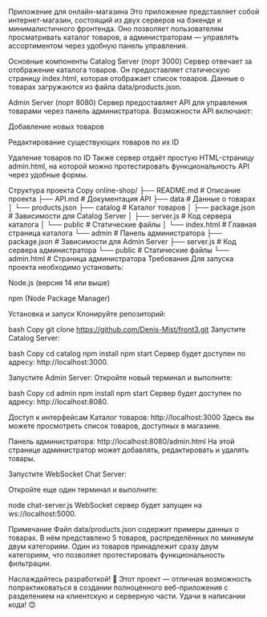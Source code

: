 Приложение для онлайн-магазина Это приложение представляет собой интернет-магазин, состоящий из двух серверов на бэкенде и минималистичного фронтенда. Оно позволяет пользователям просматривать каталог товаров, а администраторам — управлять ассортиментом через удобную панель управления.

Основные компоненты Catalog Server (порт 3000) Сервер отвечает за отображение каталога товаров. Он предоставляет статическую страницу index.html, которая отображает список товаров. Данные о товарах загружаются из файла data/products.json.

Admin Server (порт 8080) Сервер предоставляет API для управления товарами через панель администратора. Возможности API включают:

Добавление новых товаров

Редактирование существующих товаров по их ID

Удаление товаров по ID Также сервер отдаёт простую HTML-страницу admin.html, на которой можно протестировать функциональность API через удобные формы.

Структура проекта Copy online-shop/ ├── README.md # Описание проекта ├── API.md # Документация API ├── data # Данные о товарах │ └── products.json ├── catalog # Каталог товаров │ ├── package.json # Зависимости для Catalog Server │ ├── server.js # Код сервера каталога │ └── public # Статические файлы │ └── index.html # Главная страница каталога └── admin # Панель администратора ├── package.json # Зависимости для Admin Server ├── server.js # Код сервера администратора └── public # Статические файлы └── admin.html # Страница администратора Требования Для запуска проекта необходимо установить:

Node.js (версия 14 или выше)

npm (Node Package Manager)

Установка и запуск Клонируйте репозиторий:

bash Copy git clone https://github.com/Denis-Mist/front3.git Запустите Catalog Server:

bash Copy cd catalog npm install npm start Сервер будет доступен по адресу: http://localhost:3000.

Запустите Admin Server: Откройте новый терминал и выполните:

bash Copy cd admin npm install npm start Сервер будет доступен по адресу: http://localhost:8080.

Доступ к интерфейсам Каталог товаров: http://localhost:3000 Здесь вы можете просмотреть список товаров, доступных в магазине.

Панель администратора: http://localhost:8080/admin.html На этой странице администратор может добавлять, редактировать и удалять товары.

Запустите WebSocket Chat Server:

Откройте еще один терминал и выполните:

node chat-server.js
WebSocket сервер будет запущен на ws://localhost:5000.

Примечание Файл data/products.json содержит примеры данных о товарах. В нём представлено 5 товаров, распределённых по минимум двум категориям. Один из товаров принадлежит сразу двум категориям, что позволяет протестировать функциональность фильтрации.

Наслаждайтесь разработкой! 🚀 Этот проект — отличная возможность попрактиковаться в создании полноценного веб-приложения с разделением на клиентскую и серверную части. Удачи в написании кода! 😊
